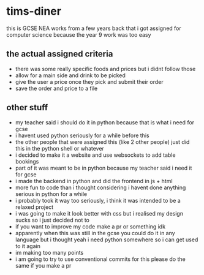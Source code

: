 # tims-diner
this is GCSE NEA works from a few years back that i got assigned for computer science because the year 9 work was too easy

## the actual assigned criteria
- there was some really specific foods and prices but i didnt follow those
- allow for a main side and drink to be picked
- give the user a price once they pick and submit their order
- save the order and price to a file

## other stuff
- my teacher said i should do it in python because that is what i need for gcse
- i havent used python seriously for a while before this
- the other people that were assigned this (like 2 other people) just did this in the python shell or whatever
- i decided to make it a website and use websockets to add table bookings
- part of it was meant to be in python because my teacher said i need it for gcse 
- i made the backend in python and did the frontend in js + html
- more fun to code than i thought considering i havent done anything serious in python for a while
- i probably took it way too seriously, i think it was intended to be a relaxed project
- i was going to make it look better with css but i realised my design sucks so i just decided not to
- if you want to improve my code make a pr or something idk
- apparently when this was still in the gcse you could do it in any language but i thought yeah i need python somewhere so i can get used to it again
- im making too many points
- i am going to try to use conventional commits for this please do the same if you make a pr
